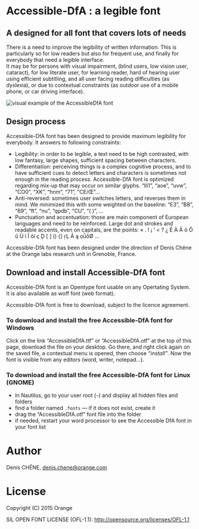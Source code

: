 # Accessible-DfA : a legible font

## A designed for all font that covers lots of needs
There is a need to improve the legibility of written information. This is particularly so for low readers but also for frequent use, and finally for everybody that need a legible interface.  
It may be for persons with visual impairment, (blind users, low vision user, cataract), for low literate user, for learning reader, hard of hearing user using efficient subtitling, and all user facing reading difficulties (as dyslexia), or due to contextual constraints (as outdoor use of a mobile phone, or car driving interface).

![visual example of the AccessibleDfA font](https://github.com/Orange-OpenSource/font-accessible-dfa/blob/master/example.png)

## Design process
Accessible-DfA font has been designed to provide maximum legibility for everybody. It answers to following constraints:
 - Legibility: in order to be legible, a text need to be high contrasted, with low fantasy, large shapes, sufficient spacing between characters.
 - Differentiation: perceiving things is a complex cognitive process, and to have sufficient cues to detect letters and characters is sometimes not enough in the reading process. Accessible-DfA font is optimized regarding mix-up that may occur on similar glyphs. “lIi1”, “aoe”, “uvw”, “CO0”, “XK”, “hnm”, “71”, “CE/Œ”…
 - Anti-reversed: sometimes user switches letters, and reverses them in mind. We minimized this with some weighted on the baseline:  “E3”, “B8”, “69”, “ft”, “nu”, “qpdb”, “CU”, “( )”, …
 - Punctuation and accentuation: those are main component of European languages and need to be reinforced. Large dot and strokes and readable accents, even on capitals, are the points: « . ! ¡ ’ < ? ¿ É À Â ô Ô û Ù ï Ï ỏí ç Ḑ [ ] () {} ŗĻ Ã ą ọǚǒØ …
 
Accessible-DfA font has been designed under the direction of Denis Chêne at the Orange labs research unit in Grenoble, France.

## Download and install Accessible-DfA font
Accessible-DfA font is an Opentype font usable on any Opertating System. It is also available as woff font (web format).

Accessible-DfA font is free to download, subject to the licence agreement.

### To download and install the free Accessible-DfA font for Windows

Click on the link “AccessibleDfA.ttf” or “AccessibleDfA.otf” at the top of this page, download the file on your desktop. Go there, and right click again on the saved file, a contextual menu is opened, then choose _“install”_. Now the font is visible from any editors (word, writer, notepad…).

### To download and install the free Accessible-DfA font for Linux (GNOME)

* In Nautilus, go to your user root (`~`) and display all hidden files and folders
* find a folder named `.fonts` — if it does not exist, create it
* drag the “AccessibleDfA.otf” font file into the folder
* if needed, restart your word processor to see the Accessible DfA font in your font list


# Author
Denis CHÊNE, denis.chene@orange.com

# License
Copyright (C) 2015 Orange

SIL OPEN FONT LICENSE (OFL-1.1): http://opensource.org/licenses/OFL-1.1
